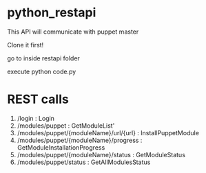 python_restapi
==============

This API will communicate with puppet master 

Clone it first!

go to inside restapi folder

execute python code.py


REST calls
============================

1. /login : Login
2. /modules/puppet : GetModuleList'
3. /modules/puppet/{moduleName}/url/{url} : InstallPuppetModule
4. /modules/puppet/{moduleName}/progress : GetModuleInstallationProgress
5. /modules/puppet/{moduleName}/status : GetModuleStatus
6. /modules/puppet/status : GetAllModulesStatus
